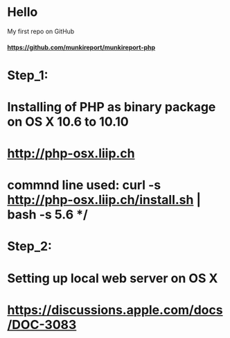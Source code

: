 # Hello
My first repo on GitHub
#### https://github.com/munkireport/munkireport-php
# Step_1: 
# Installing of PHP as binary package on OS X 10.6 to 10.10
# http://php-osx.liip.ch 
# commnd line used: curl -s http://php-osx.liip.ch/install.sh | bash -s 5.6 */

# Step_2: 
# Setting up local web server on OS X
# https://discussions.apple.com/docs/DOC-3083 

